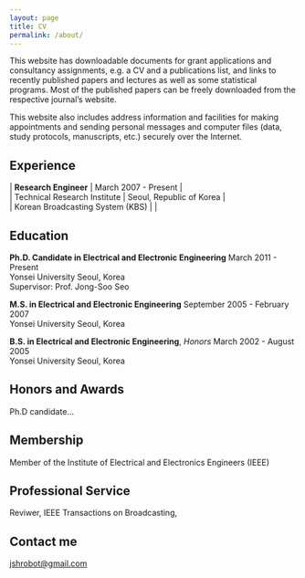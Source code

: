 ```yaml
---
layout: page
title: CV
permalink: /about/
---
```


This website has downloadable documents for grant applications and consultancy assignments, e.g. a CV and a publications list, and links to recently published papers and lectures as well as some statistical programs. Most of the published papers can be freely downloaded from the respective journal’s website.

This website also includes address information and facilities for making appointments and sending personal messages and computer files (data, study protocols, manuscripts, etc.) securely over the Internet.


## Experience

| **Research Engineer**             | March 2007 - Present     |    
| Technical Research Institute      | Seoul, Republic of Korea |    
| Korean Broadcasting System (KBS)  |                          |   

## Education

**Ph.D. Candidate in Electrical and Electronic Engineering**   March 2011 - Present    
Yonsei University    Seoul, Korea    
Supervisor: Prof. Jong-Soo Seo    
	 
**M.S. in Electrical and Electronic Engineering**     September 2005 - February 2007    
Yonsei University   Seoul, Korea     

**B.S. in Electrical and Electronic Engineering**, *Honors*   March 2002 - August 2005    
Yonsei University   Seoul, Korea    
	 

## Honors and Awards

Ph.D candidate...

## Membership

Member of the Institute of Electrical and Electronics Engineers (IEEE)

## Professional Service

Reviwer, IEEE Transactions on Broadcasting,

## Contact me

[jshrobot@gmail.com](mailto:jshrobot@gmail.com)
